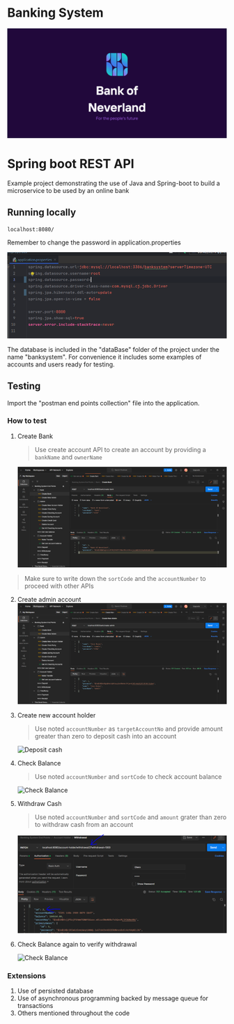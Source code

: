 # Banking System 
![cover](screenshots/bankofneverland.PNG)


# Spring boot REST API
Example project demonstrating the use of Java and Spring-boot to build a microservice to be used by an online bank

## Running locally 
```
localhost:8080/
```
Remember to change the password in application.properties

![Create Account](screenshots/properties.PNG)

The database is included in the "dataBase" folder of the project under the name "banksystem".
For convenience it includes some examples of accounts and users ready for testing.

## Testing
Import the "postman end points collection" file into the application.

### How to test
1. Create Bank
   > Use create account API to create an account by providing a `bankName` and `ownerName`
   >
   ![Create Account](screenshots/CreateBank.PNG)

> Make sure to write down the `sortCode` and the `accountNumber` to proceed with other APIs

2. Create admin account
   ![Create Account](screenshots/CreateNewAdmin.PNG)

2. Create new account holder
   >Use noted `accountNumber` as `targetAccountNo` and provide amount greater than zero to deposit cash into an account

   ![Deposit cash](screenshots/deposit.png)

3. Check Balance
   >Use noted `accountNumber` and `sortCode` to check account balance

   ![Check Balance](screenshots/check_balance.png)

4. Withdraw Cash
   >Use noted `accountNumber` and `sortCode` and `amount` grater than zero to withdraw cash from an account

   ![Withdraw cash](screenshots/withdraw.png)

5. Check Balance again to verify withdrawal

   ![Check Balance](screenshots/check_balance_2.png)



### Extensions
1. Use of persisted database
2. Use of asynchronous programming backed by message queue for transactions
3. Others mentioned throughout the code
